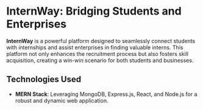 # InternWay: Bridging Students and Enterprises

**InternWay** is a powerful platform designed to seamlessly connect students with internships and assist enterprises in finding valuable interns. This platform not only enhances the recruitment process but also fosters skill acquisition, creating a win-win scenario for both students and businesses.

## Technologies Used

- **MERN Stack**: Leveraging MongoDB, Express.js, React, and Node.js for a robust and dynamic web application.



